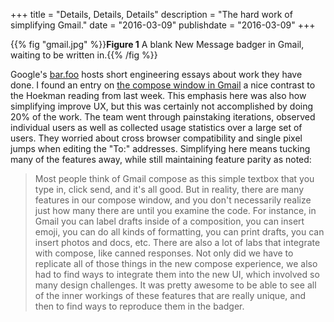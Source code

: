 +++
title = "Details, Details, Details"
description = "The hard work of simplifying Gmail."
date = "2016-03-09"
publishdate = "2016-03-09"
+++

{{% fig "gmail.jpg" %}}**Figure 1** A blank New Message badger in Gmail, waiting to be written in.{{% /fig %}}

Google's [bar.foo](https://bar.foo) hosts short engineering essays about work
they have done. I found an entry on [the compose window in
Gmail](https://bar.foo/gmail.html) a nice contrast to the Hoekman reading from
last week. This emphasis here was also how simplifying improve UX, but this was
certainly not accomplished by doing 20% of the work. The team went through
painstaking iterations, observed individual users as well as collected
usage statistics over a large set of users. They worried about cross browser
compatibility and single pixel jumps when editing the "To:" addresses. Simplifying
here means tucking many of the features away, while still maintaining feature
parity as noted:

> Most people think of Gmail compose as this simple textbox that you type in,
> click send, and it's all good. But in reality, there are many features in our
> compose window, and you don't necessarily realize just how many there are
> until you examine the code. For instance, in Gmail you can label drafts
> inside of a composition, you can insert emoji, you can do all kinds of
> formatting, you can print drafts, you can insert photos and docs, etc. There
> are also a lot of labs that integrate with compose, like canned responses.
> Not only did we have to replicate all of those things in the new compose
> experience, we also had to find ways to integrate them into the new UI, which
> involved so many design challenges. It was pretty awesome to be able to see
> all of the inner workings of these features that are really unique, and then
> to find ways to reproduce them in the badger.
